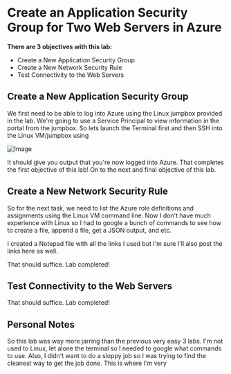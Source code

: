 # Create an Application Security Group for Two Web Servers in Azure

**There are 3 objectives with this lab:**
* Create a New Application Security Group
* Create a New Network Security Rule
* Test Connectivity to the Web Servers



## Create a New Application Security Group

We first need to be able to log into Azure using the Linux jumpbox provided in the lab. We're going to use a Service Principal to view information in the portal from the jumpbox. So lets launch the Terminal first and then SSH into the Linux VM/jumpbox using


![Image](ServicePrincipal3.png)

It should give you output that you're now logged into Azure. That completes the first objective of this lab! On to the next and final objective of this lab. 


## Create a New Network Security Rule

So for the next task, we need to list the Azure role definitions and assignments using the Linux VM command line. Now I don't have much experience with Linux so I had to google a bunch of commands to see how to create a file, append a file, get a  JSON output, and etc.

I created a Notepad file with all the links I used but I'm sure I'll also post the links here as well. 



That should suffice. Lab completed!

## Test Connectivity to the Web Servers


That should suffice. Lab completed!

## Personal Notes

So this lab was way more jarring than the previous very easy 3 labs. I'm not used to Linux, let alone the terminal so I needed to google what commands to use. Also, I didn't want to do a sloppy job so I was trying to find the cleanest way to get the job done. This is where I'm very 
